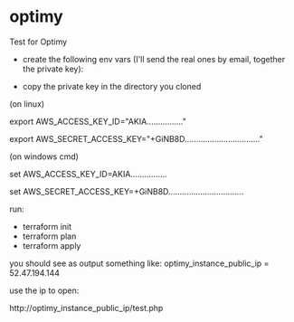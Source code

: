 # optimy
Test for Optimy

- create the following env vars (I'll send the real ones by email, together the private key):

- copy the private key in the directory you cloned

(on linux)

export AWS_ACCESS_KEY_ID="AKIA................"

export AWS_SECRET_ACCESS_KEY="+GiNB8D................................."

(on windows cmd)

set AWS_ACCESS_KEY_ID=AKIA................

set AWS_SECRET_ACCESS_KEY=+GiNB8D.................................

run:

- terraform init
- terraform plan
- terraform apply

you should see as output something like:
optimy_instance_public_ip = 52.47.194.144

use the ip to open:

http://optimy_instance_public_ip/test.php
